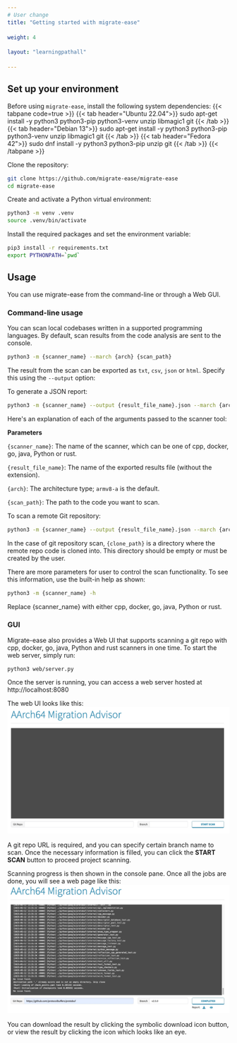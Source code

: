 ```yaml
---
# User change
title: "Getting started with migrate-ease"

weight: 4

layout: "learningpathall"

---
```

## Set up your environment
Before using `migrate-ease`, install the following system dependencies:
{{< tabpane code=true >}}
  {{< tab header="Ubuntu 22.04">}}
sudo apt-get install -y python3 python3-pip python3-venv unzip libmagic1 git
  {{< /tab >}}
  {{< tab header="Debian 13">}}
sudo apt-get install -y python3 python3-pip python3-venv unzip libmagic1 git
  {{< /tab >}}
  {{< tab header="Fedora 42">}}
sudo dnf install -y python3 python3-pip unzip git
  {{< /tab >}}
{{< /tabpane >}}

Clone the repository:
```bash
git clone https://github.com/migrate-ease/migrate-ease
cd migrate-ease 
```

Create and activate a Python virtual environment:
```bash
python3 -m venv .venv
source .venv/bin/activate
```

Install the required packages and set the environment variable:
```bash
pip3 install -r requirements.txt
export PYTHONPATH=`pwd`
```

## Usage

You can use migrate-ease from the command-line or through a Web GUI. 
 
### Command-line usage
 
You can scan local codebases written in a supported programming languages. By default, scan results from the code analysis are sent to the console.

```bash
python3 -m {scanner_name} --march {arch} {scan_path}
```
The result from the scan can be exported as `txt`, `csv`, `json` or `html`. Specify this using the `--output` option:

To generate a JSON report:
```bash
python3 -m {scanner_name} --output {result_file_name}.json --march {arch} {scan_path}
```

Here's an explanation of each of the arguments passed to the scanner tool:

**Parameters**

`{scanner_name}`: The name of the scanner, which can be one of cpp, docker, go, java, Python or rust.

`{result_file_name}`: The name of the exported results file (without the extension).

`{arch}`: The architecture type; `armv8-a` is the default.

`{scan_path}`: The path to the code you want to scan.

To scan a remote Git repository:
```bash
python3 -m {scanner_name} --output {result_file_name}.json --march {arch} --git-repo {repo} {clone_path}
```
In the case of git repository scan, `{clone_path}` is a directory where the remote repo code is cloned into. This directory should be empty or must be created by the user.

There are more parameters for user to control the scan functionality. To see this information, use the built-in help as shown:
```bash
python3 -m {scanner_name} -h
```
Replace {scanner_name} with either cpp, docker, go, java, Python or rust.

### GUI
Migrate-ease also provides a Web UI that supports scanning a git repo with cpp, docker, go, java, Python and rust scanners in one time.
To start the web server, simply run:
```
python3 web/server.py
```

Once the server is running, you can access a web server hosted at http://localhost:8080

The web UI looks like this:
![example image alt-text#center](web_ui_index.jpg "Web UI to scan a git repo")

A git repo URL is required, and you can specify certain branch name to scan. Once the necessary information is filled, you can click the **START SCAN** button to proceed project scanning.

Scanning progress is then shown in the console pane. Once all the jobs are done, you will see a web page like this:
![example image alt-text#center](web_ui_result.jpg "Web UI of scan result")

You can download the result by clicking the symbolic download icon button, or view the result by clicking the icon which looks like an eye.
